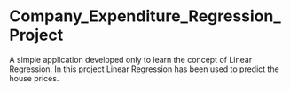 # Company_Expenditure_Regression_Project
A simple application developed only to learn the concept of Linear Regression. In this project Linear Regression has been used to predict the house prices.
